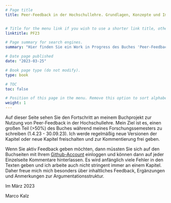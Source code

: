 ```yaml
---
# Page title
title: Peer-Feedback in der Hochschullehre. Grundlagen, Konzepte und Implementationsbeispiele


# Title for the menu link if you wish to use a shorter link title, otherwise remove this option.
linktitle: PF23

# Page summary for search engines.
summary: "Hier finden Sie ein Work in Progress des Buches 'Peer-Feedback in der Hochschullehre: Grundlagen, Konzept und Implementationsbeispiele'"

# Date page published
date: "2023-03-25"

# Book page type (do not modify).
type: book

# TOC
toc: false

# Position of this page in the menu. Remove this option to sort alphabetically.
weight: 1
---
```

Auf dieser Seite sehen Sie den Fortschritt an meinem Buchprojekt zur Nutzung von Peer-Feedback in der Hochschullehre. Mein Ziel ist es, einen großen Teil (>50%) des Buches während meines Forschungssemesters zu schreiben (1.4.23 - 30.09.23). Ich werde regelmäßig neue Versionen der Kapitel oder neue Kapitel freischalten und zur Kommentierung frei geben.

Wenn Sie aktiv Feedback geben möchten, dann müssten Sie sich auf den Buchseiten mit Ihrem [Github-Account](https://github.com) einloggen und können dann auf jeder Einzelseite Kommentare hinterlassen. Es wird anfänglich viele Fehler in den Texten geben und ich arbeite auch nicht stringent immer an einem Kapitel. Daher freue mich mich besonders über inhaltliches Feedback, Ergänzungen und Anmerkungen zur Argumentationsstruktur.

Im März 2023

Marco Kalz

